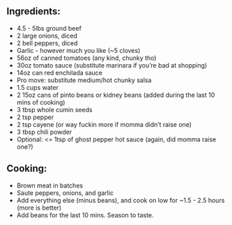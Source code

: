 ## Ingredients:
- 4.5 - 5lbs ground beef
- 2 large onions, diced
- 2 bell peppers, diced
- Garlic - however much you like (~5 cloves)
- 56oz of canned tomatoes (any kind, chunky tho)
- 30oz tomato sauce (substitute marinara if you’re bad at shopping)
- 14oz can red enchilada sauce
- Pro move: substitute medium/hot chunky salsa
- 1.5 cups water
- 2 15oz cans of pinto beans or kidney beans (added during the last 10 mins of cooking)
- 3 tbsp whole cumin seeds
- 2 tsp pepper
- 2 tsp cayene (or way fuckin more if momma didn’t raise one)
- 3 tbsp chili powder
- Optional: <= 1tsp of ghost pepper hot sauce (again, did momma raise one?)

## Cooking:
- Brown meat in batches
- Saute peppers, onions, and garlic
- Add everything else (minus beans), and cook on low for ~1.5 - 2.5 hours (more is better)
- Add beans for the last 10 mins. Season to taste.
